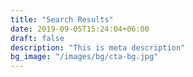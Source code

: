 ```yaml
---
title: "Search Results"
date: 2019-09-05T15:24:04+06:00
draft: false
description: "This is meta description"
bg_image: "/images/bg/cta-bg.jpg"
---
```


